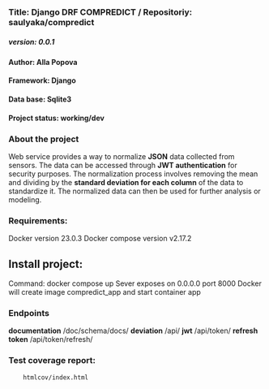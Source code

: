 ### **Title: Django DRF COMPREDICT** / Repositoriy: saulyaka/compredict
##### **version:** 0.0.1
#### **Author:** Alla Popova
#### **Framework:** Django
#### **Data base:** Sqlite3
#### **Project status:** working/dev
### **About the project**
Web service provides a way to normalize **JSON** data collected from sensors. The data can be accessed through **JWT authentication** for security purposes. The normalization process involves removing the mean and dividing by the **standard deviation for each column** of the data to standardize it. The normalized data can then be used for further analysis or modeling.
### **Requirements:**
Docker version 23.0.3
Docker compose version v2.17.2
## **Install project:**
Command: docker compose up
Sever exposes on 0.0.0.0 port 8000
Docker will create image compredict_app and start container app
### **Endpoints**
**documentation**  /doc/schema/docs/
**deviation**  /api/
**jwt**  /api/token/
**refresh token**  /api/token/refresh/
### **Test coverage report:**
        htmlcov/index.html